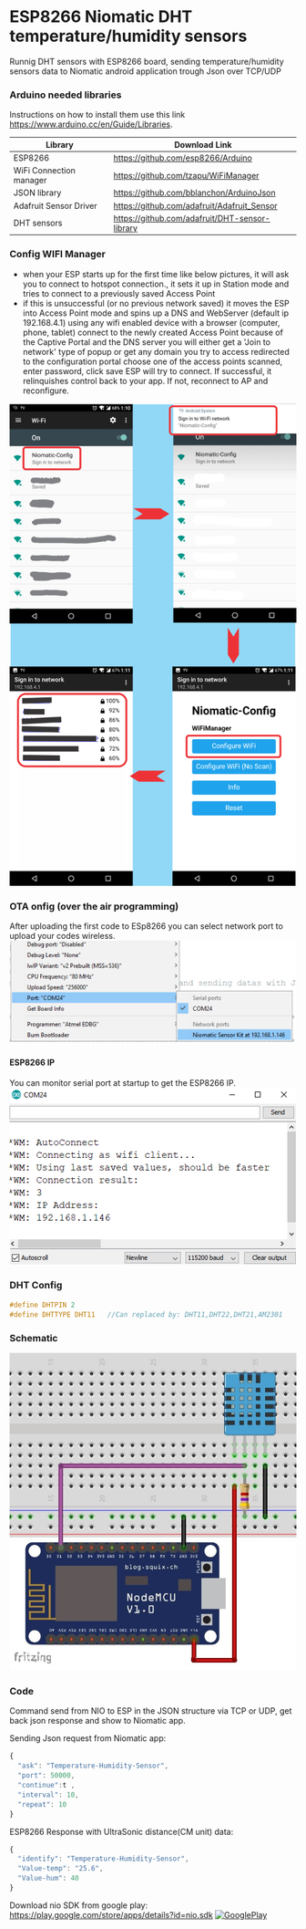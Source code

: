 # ESP8266 Niomatic DHT temperature/humidity sensors
Runnig DHT sensors with ESP8266 board, sending temperature/humidity sensors data to Niomatic android application trough Json over TCP/UDP

### Arduino needed libraries
Instructions on how to install them use this link https://www.arduino.cc/en/Guide/Libraries.

| Library | Download Link |
| ------ | ------ |
| ESP8266 | https://github.com/esp8266/Arduino |
| WiFi Connection manager | https://github.com/tzapu/WiFiManager |
| JSON library | https://github.com/bblanchon/ArduinoJson |
|  Adafruit Sensor Driver | https://github.com/adafruit/Adafruit_Sensor |
| DHT sensors | https://github.com/adafruit/DHT-sensor-library |


### Config WIFI Manager
* when your ESP starts up for the first time like below pictures, it will ask you to connect to hotspot connection., it sets it up in Station mode and tries to connect to a previously saved Access Point
* if this is unsuccessful (or no previous network saved) it moves the ESP into Access Point mode and spins up a DNS and WebServer (default ip 192.168.4.1)
using any wifi enabled device with a browser (computer, phone, tablet) connect to the newly created Access Point
because of the Captive Portal and the DNS server you will either get a 'Join to network' type of popup or get any domain you try to access redirected to the configuration portal
choose one of the access points scanned, enter password, click save
ESP will try to connect. If successful, it relinquishes control back to your app. If not, reconnect to AP and reconfigure.

![alt text](https://github.com/Niomatic/DesignKit/blob/design-stage/Arduino%20Codes/ESP8266-NIO-UltraSonic/Schematic/Guide.png?raw=true)


### OTA onfig (over the air programming)
After uploading the first code to ESp8266 you can select network port to upload your codes wireless.
![alt text](https://github.com/Niomatic/DesignKit/blob/design-stage/Arduino%20Codes/ESP8266-NIO-UltraSonic/Schematic/OTA_port.png?raw=true)

#### ESP8266 IP
You can monitor serial port at startup to get the ESP8266 IP.
![alt text](https://github.com/Niomatic/DesignKit/blob/design-stage/Arduino%20Codes/ESP8266-NIO-UltraSonic/Schematic/IP.png?raw=true)

### DHT Config
```C
#define DHTPIN 2 
#define DHTTYPE DHT11   //Can replaced by: DHT11,DHT22,DHT21,AM2301
```

### Schematic
![alt text](https://github.com/Niomatic/DesignKit/raw/design-stage/Arduino%20Codes/ESP8266-NIO-DHT11/Schemtaic/Schematic.jpg?raw=true)

### Code 

Command send from NIO to ESP in the JSON structure via TCP or UDP, get back json response and show to Niomatic app.

Sending Json request from Niomatic app:
```javascript
{
  "ask": "Temperature-Humidity-Sensor",
  "port": 50000,
  "continue":t ,
  "interval": 10, 
  "repeat": 10
}
```

ESP8266 Response with UltraSonic distance(CM unit) data:
```javascript
{
  "identify": "Temperature-Humidity-Sensor",
  "Value-temp": "25.6",
  "Value-hum": 40
}
```



Download nio SDK from google play:
https://play.google.com/store/apps/details?id=nio.sdk
[![GooglePlay](https://play.google.com/intl/en_us/badges/images/generic/en_badge_web_generic.png)](https://play.google.com/store/apps/details?id=nio.sdk&utm_source=Github&utm_campaign=example&pcampaignid=Github)
